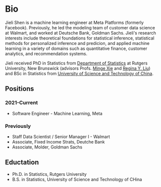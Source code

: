 # Bio

Jieli Shen is a machine learning engineer at Meta Platforms (formerly Facebook). Previously, he led the modeling team of customer data science at Walmart, and worked at Deutsche Bank, Goldman Sachs. Jieli's research interests include theoretical foundations for statistical inference, statistical methods for personalized inference and predicion, and applied machine learning in a variety of domains such as quantitative finance, customer analytics, and recommendation systems. 

Jieli received PhD in Statistics from <a href="http://stat.rutgers.edu/"> Department of Statistics</a> at Rutgers University, New Brunswick (advisors Profs. <a href="http://www.stat.rutgers.edu/home/mxie/">Minge Xie</a> and <a href="http://www.stat.rutgers.edu/joomlatools-files/docman-files/Liu-CV-05-2015.pdf">Regina Y. Liu</a>) and BSc in Statistics from <a href="http://www.ustc.edu.cn/">University of Science and Technology of China</a>.

## Positions
### 2021-Current
* Software Engineer - Machine Learning, Meta

### Previously
* Staff Data Scientist / Senior Manager I - Walmart
* Associate, Fixed Income Strats, Deutche Bank
* Associate, Molder, Goldman Sachs

## Eductation 
* Ph.D. in Statistics, Rutgers University
* B.S. in Statistics, University of Science and Technology of CHina